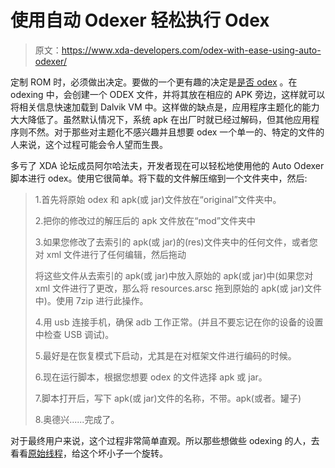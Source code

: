 # 使用自动 Odexer 轻松执行 Odex

> 原文：<https://www.xda-developers.com/odex-with-ease-using-auto-odexer/>

定制 ROM 时，必须做出决定。要做的一个更有趣的决定是[是否 odex](http://www.xda-developers.com/xda-tv-2/pro-tip-number-5-why-you-should-odex-and-deodex-xda-tv/ "Pro Tip Number 5: Why You Should Odex and Deodex – XDA TV") 。在 odexing 中，会创建一个 ODEX 文件，并将其放在相应的 APK 旁边，这样就可以将相关信息快速加载到 Dalvik VM 中。这样做的缺点是，应用程序主题化的能力大大降低了。虽然默认情况下，系统 apk 在出厂时就已经过解码，但其他应用程序则不然。对于那些对主题化不感兴趣并且想要 odex 一个单一的、特定的文件的人来说，这个过程可能会令人望而生畏。

多亏了 XDA 论坛成员阿尔哈法夫，开发者现在可以轻松地使用他的 Auto Odexer 脚本进行 odex。使用它很简单。将下载的文件解压缩到一个文件夹中，然后:

> 1.首先将原始 odex 和 apk(或 jar)文件放在“original”文件夹中。
> 
> 2.把你的修改过的解压后的 apk 文件放在“mod”文件夹中
> 
> 3.如果您修改了去索引的 apk(或 jar)的(res)文件夹中的任何文件，或者您对 xml 文件进行了任何编辑，然后拖动
> 
> 将这些文件从去索引的 apk(或 jar)中放入原始的 apk(或 jar)中(如果您对 xml 文件进行了更改，那么将 resources.arsc 拖到原始的 apk(或 jar)文件中)。使用 7zip 进行此操作。
> 
> 4.用 usb 连接手机，确保 adb 工作正常。(并且不要忘记在你的设备的设置中检查 USB 调试)。
> 
> 5.最好是在恢复模式下启动，尤其是在对框架文件进行编码的时候。
> 
> 6.现在运行脚本，根据您想要 odex 的文件选择 apk 或 jar。
> 
> 7.脚本打开后，写下 apk(或 jar)文件的名称，不带。apk(或者。罐子)
> 
> 8.奥德兴......完成了。

对于最终用户来说，这个过程非常简单直观。所以那些想做些 odexing 的人，去看看[原始线程](http://forum.xda-developers.com/showthread.php?t=1879128)，给这个坏小子一个旋转。
